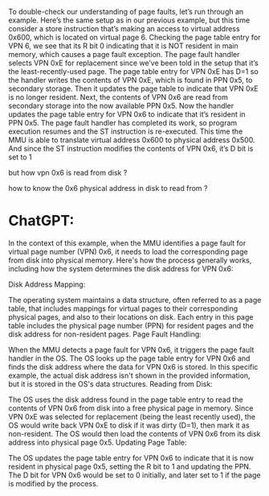To double-check our understanding of page faults, let’s run through an example. Here’s the same setup
as in our previous example, but this time consider a store instruction that’s making an access to virtual
address 0x600, which is located on virtual page 6.
Checking the page table entry for VPN 6, we see that its R bit 0 indicating that it is NOT resident in
main memory, which causes a page fault exception.
The page fault handler selects VPN 0xE for replacement since we’ve been told in the setup that it’s the
least-recently-used page.
The page table entry for VPN 0xE has D=1 so the handler writes the contents of VPN 0xE, which is
found in PPN 0x5, to secondary storage. Then it updates the page table to indicate that VPN 0xE is no
longer resident.
Next, the contents of VPN 0x6 are read from secondary storage into the now available PPN 0x5.
Now the handler updates the page table entry for VPN 0x6 to indicate that it’s resident in PPN 0x5.
The page fault handler has completed its work, so program execution resumes and the ST instruction is
re-executed. This time the MMU is able to translate virtual address 0x600 to physical address 0x500.
And since the ST instruction modifies the contents of VPN 0x6, it’s D bit is set to 1







but how vpn 0x6 is read from disk ? 

how to know the 0x6 physical address in disk to read from ? 


# ChatGPT:

In the context of this example, when the MMU identifies a page fault for virtual page number (VPN) 0x6, it needs to load the corresponding page from disk into physical memory. Here's how the process generally works, including how the system determines the disk address for VPN 0x6:

Disk Address Mapping:

The operating system maintains a data structure, often referred to as a page table, that includes mappings for virtual pages to their corresponding physical pages, and also to their locations on disk.
Each entry in this page table includes the physical page number (PPN) for resident pages and the disk address for non-resident pages.
Page Fault Handling:

When the MMU detects a page fault for VPN 0x6, it triggers the page fault handler in the OS.
The OS looks up the page table entry for VPN 0x6 and finds the disk address where the data for VPN 0x6 is stored.
In this specific example, the actual disk address isn't shown in the provided information, but it is stored in the OS's data structures.
Reading from Disk:

The OS uses the disk address found in the page table entry to read the contents of VPN 0x6 from disk into a free physical page in memory.
Since VPN 0xE was selected for replacement (being the least recently used), the OS would write back VPN 0xE to disk if it was dirty (D=1), then mark it as non-resident.
The OS would then load the contents of VPN 0x6 from its disk address into physical page 0x5.
Updating Page Table:

The OS updates the page table entry for VPN 0x6 to indicate that it is now resident in physical page 0x5, setting the R bit to 1 and updating the PPN.
The D bit for VPN 0x6 would be set to 0 initially, and later set to 1 if the page is modified by the process.
